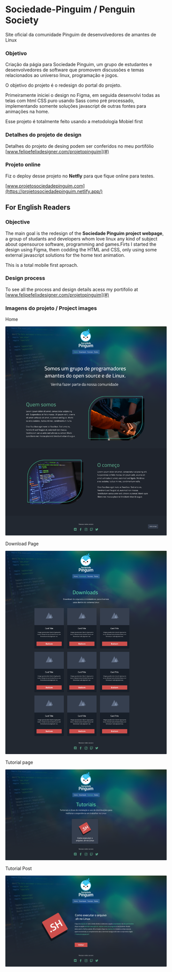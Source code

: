 # Sociedade-Pinguim / Penguin Society
Site oficial da comunidade Pinguim de desenvolvedores de amantes de Linux

### Objetivo

Criação da págia para Sociedade Pinguim, um grupo de estudantes e desenvolvedores de software que promovem discussões e temas relacionados ao universo linux, programação e jogos.

O objetivo do projeto é o redesign do portal do projeto.

Primeiramente iniciei o design no Figma, em seguida desenvolvi todas as telas com html CSS puro usando Sass como pré processado, implementando somente soluções javascript de outras fontes para animações na home.

Esse projeto é totalmente feito usando a metodologia Mobiel first


### Detalhes do projeto de design 

Detalhes do projeto de desing podem ser conferidos no meu portifólio [www.felipefelixdesigner.com/projetopinguim](#)


### Projeto online

Fiz o deploy desse projeto no **Netfly** para que fique online para testes.

[www.projetosociedadepinguim.com](https://projetosociedadepinguim.netlify.app/)


## For English Readers

### Objective

The main goal is the redesign of the **Sociedade Pinguim project webpage**, a group of studants and developers whom love linux any kind of subject about opensource software, programming and games.Firts I started the design using Figma, them codding the HTML and CSS, only using some external javascript solutions for the home text animation.

This is a total mobile first aproach.


### Design process

To see all the process and design details acess my portifolio at [www.felipefelixdesigner.com/projetopinguim](#)

### Imagens do projeto / Project images

Home

![](imagens/github/Home.png)

Download Page

![](imagens/github/Downloads.png)

Tutorial page

![](imagens/github/Tutoriais.png)

Tutorial Post

![](imagens/github/tutorialpost.png)

